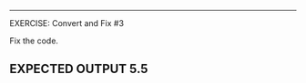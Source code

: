  ---------------------------------------------------------
 EXERCISE: Convert and Fix #3

  Fix the code.

 EXPECTED OUTPUT
  5.5
 ---------------------------------------------------------
